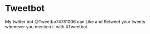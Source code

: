 # Tweetbot
My twitter bot @Tweetbo74781006 can Like and Retweet your tweets whenever you mention it with #Tweetbot.

